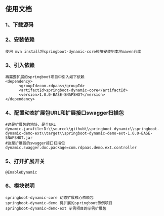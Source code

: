## 使用文档

### 1、下载源码

### 2、安装依赖
	使用 mvn install将springboot-dynamic-core模块安装到本地maven仓库
### 3、引入依赖
	再需要扩展的springboot项目中引入如下依赖
	<dependency>
          <groupId>com.rdpaas</groupId>
          <artifactId>springboot-dynamic-core</artifactId>
          <version>1.0.0-BASE-SNAPSHOT</version>
    </dependency>

### 4、配置动态扩展包URL和扩展接口swagger扫描包
	
```
#这是扩展包的地址，是个URL
dynamic.jar=file:D:\\source\\github\\springboot-dynamic\\springboot-dynamic-demo-ext\\target\\springboot-dynamic-demo-ext-1.0.0-BASE-SNAPSHOT.jar
#这是扩展包的swagger接口扫描包
dynamic.swagger.doc.package=com.rdpaas.demo.ext.controller
```
### 5、打开扩展开关
	@EnableDynamic
### 6、模块说明
	springboot-dynamic-core 动态扩展核心依赖包
	springboot-dynamic-demo 待扩展的springboot示例项目
	springboot-dynamic-demo-ext 示例项目的示例扩展包

